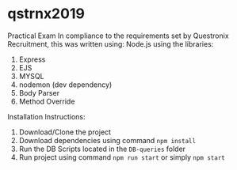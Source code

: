 # qstrnx2019
Practical Exam
In compliance to the requirements set by Questronix Recruitment, this was written using:
Node.js using the libraries:
1. Express
2. EJS
3. MYSQL 
4. nodemon (dev dependency)
5. Body Parser
6. Method Override

Installation Instructions:
1. Download/Clone the project
2. Download dependencies using command `npm install`
3. Run the DB Scripts located in the `DB-queries` folder
4. Run project using command `npm run start` or simply `npm start`
